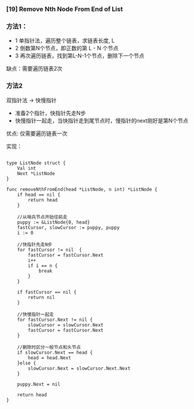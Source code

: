 ### [19] Remove Nth Node From End of List


### 方法1：

* 1 单指针法，遍历整个链表，求链表长度, L
* 2 倒数第N个节点，即正数的第 L - N 个节点
* 3 再次遍历链表，找到第L-N-1个节点，删除下一个节点

缺点：需要遍历链表2次

### 方法2 

双指针法 -> 快慢指针

* 准备2个指针，快指针先走N步
* 快慢指针一起走，当快指针走到尾节点时，慢指针的next刚好是第N个节点

优点: 仅需要遍历链表一次

实现：

```

type ListNode struct {
    Val int
    Next *ListNode
}

func removeNthFromEnd(head *ListNode, n int) *ListNode {
    if head == nil {
        return head
    }

	//从哨兵节点开始往前走
    puppy := &ListNode{0, head}
    fastCursor, slowCursor := puppy, puppy
    i := 0
    
    //快指针先走N步
    for fastCursor != nil  {
        fastCursor = fastCursor.Next
        i++
        if i == n {
            break
        }
    }

    if fastCursor == nil {
        return nil
    }

	//快慢指针一起走
    for fastCursor.Next != nil {
        slowCursor = slowCursor.Next
        fastCursor = fastCursor.Next
    }

	//删除时区分一般节点和头节点
    if slowCursor.Next == head {
        head = head.Next
    }else {
        slowCursor.Next = slowCursor.Next.Next
    }

    puppy.Next = nil

    return head
}